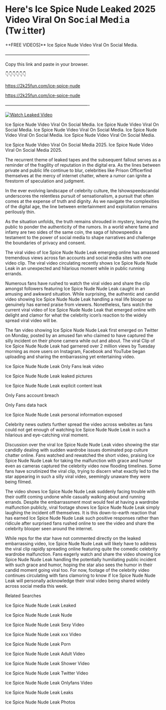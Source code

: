 # Here's Ice Spice Nude Leaked 2025 Video Viral On Soc𝚒al Med𝚒a (Tw𝚒tter)

++FREE VIDEOS]** Ice Spice Nude Video Viral On Social Media.

———————————————————-

Copy this link and paste in your browser.

👇👇👇👇👇👇

https://2k25fun.com/ice-spice-nude

https://2k25fun.com/ice-spice-nude

———————————————————-

[![Watch Leaked Video](https://miro.medium.com/v2/resize:fit:828/format:webp/1*cilzJN44JGOrTw9NJCrNHA.gif "Watch Leaked Video")](https://2k25fun.com/ice-spice-nude)

Ice Spice Nude Video Viral On Social Media. Ice Spice Nude Video Viral On Social Media. Ice Spice Nude Video Viral On Social Media. Ice Spice Nude Video Viral On Social Media. Ice Spice Nude Video Viral On Social Media.

Ice Spice Nude Video Viral On Social Media 2025. Ice Spice Nude Video Viral On Social Media 2025.

The recurrent theme of leaked tapes and the subsequent fallout serves as a reminder of the fragility of reputation in the digital era. As the lines between private and public life continue to blur, celebrities like Prison Officerfind themselves at the mercy of internet chatter, where a rumor can ignite a firestorm of speculation and judgment.

In the ever evolving landscape of celebrity culture, the Ishowspeedscandal underscores the relentless pursuit of sensationalism, a pursuit that often comes at the expense of truth and dignity. As we navigate the complexities of the digital age, the line between entertainment and exploitation remains perilously thin.

As the situation unfolds, the truth remains shrouded in mystery, leaving the public to ponder the authenticity of the rumors. In a world where fame and infamy are two sides of the same coin, the saga of Ishowspeedis a testament to the power of social media to shape narratives and challenge the boundaries of privacy and consent.

The viral video of Ice Spice Nude Nude Leak emerging online has amassed tremendous views across fan accounts and social media sites with one video clip. The viral video circulating recently shows Ice Spice Nude Nude Leak in an unexpected and hilarious moment while in public running errands.

Numerous fans have rushed to watch the viral video and share the clip amongst followers featuring Ice Spice Nude Nude Leak caught in an amusing and awkward situation. While surprising, the authentic and candid video showing Ice Spice Nude Nude Leak handling a real life blooper so genuinely has earned praise from viewers. Nonetheless, fans watch the current viral video of Ice Spice Nude Nude Leak that emerged online with delight and clamor for what the celebrity icon’s reaction to the widely spread viral video will be.

The fan video showing Ice Spice Nude Nude Leak first emerged on Twitter on Monday, posted by an amused fan who claimed to have captured the silly incident on their phone camera while out and about. The viral Clip of Ice Spice Nude Nude Leak had garnered over 2 million views by Tuesday morning as more users on Instagram, Facebook and YouTube began uploading and sharing the embarrassing yet entertaining video.

Ice Spice Nude Nude Leak Only Fans leak video

Ice Spice Nude Nude Leak leaked pictures

Ice Spice Nude Nude Leak explicit content leak

Only Fans account breach

Only Fans data hack

Ice Spice Nude Nude Leak personal information exposed

Celebrity news outlets further spread the video across websites as fans could not get enough of watching Ice Spice Nude Nude Leak in such a hilarious and eye-catching viral moment.

Discussion over the viral Ice Spice Nude Nude Leak video showing the star candidly dealing with sudden wardrobe issues dominated pop culture chatter online. Fans watched and rewatched the short video, praising Ice Spice Nude Nude Leak for taking the malfunction with grace and humor even as cameras captured the celebrity video now flooding timelines. Some fans have scrutinized the viral clip, trying to discern what exactly led to the star appearing in such a silly viral video, seemingly unaware they were being filmed.

The video shows Ice Spice Nude Nude Leak suddenly facing trouble with their outfit coming undone while casually walking about and running errands. Despite the embarrassment most would feel at having a wardrobe malfunction publicly, viral footage shows Ice Spice Nude Nude Leak simply laughing the incident off themselves. It is this down-to-earth reaction that has earned Ice Spice Nude Nude Leak such positive responses rather than ridicule after surprised fans rushed online to see the video and share the celebrity blooper seen around the internet.

While reps for the star have not commented directly on the leaked embarrassing video, Ice Spice Nude Nude Leak will likely have to address the viral clip rapidly spreading online featuring quite the comedic celebrity wardrobe malfunction. Fans eagerly watch and share the video showing Ice Spice Nude Nude Leak handling the potentially humiliating public incident with such grace and humor, hoping the star also sees the humor in their candid moment going viral too. For now, footage of the celebrity video continues circulating with fans clamoring to know if Ice Spice Nude Nude Leak will personally acknowledge their viral video being shared widely across social media this week.

Related Searches

Ice Spice Nude Nude Leak Leaked

Ice Spice Nude Nude Leak Nude

Ice Spice Nude Nude Leak Sexy Video

Ice Spice Nude Nude Leak xxx Video

Ice Spice Nude Nude Leak Porn

Ice Spice Nude Nude Leak Adult Video

Ice Spice Nude Nude Leak Shower Video

Ice Spice Nude Nude Leak Twitter Video

Ice Spice Nude Nude Leak Onlyfans Video

Ice Spice Nude Nude Leak Leaks

Ice Spice Nude Nude Leak Photos
